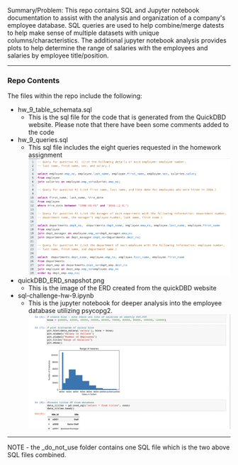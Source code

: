 
Summary/Problem: This repo contains SQL and Jupyter notebook documentation to assist with the analysis and organization of a company's employee database. SQL queries are used to help combine/merge datests to help make sense of multiple datasets with unique columns/characteristics. The additional jupyter notebook analysis provides plots to help determine the range of salaries with the employees and salaries by employee title/position.

***
### Repo Contents
The files within the repo include the following:

+ hw_9_table_schemata.sql
    + This is the sql file for the code that is generated from the QuickDBD website. Please note that there have been some comments added to the code
+ hw_9_queries.sql
    + This sql file includes the eight queries requested in the homework assignment
        ![image2](images/screenshot2.png)
+ quickDBD_ERD_snapshot.png
    + This is the image of the ERD created from the quickDBD website
+ sql-challenge-hw-9.ipynb
    + This is the jupyter notebook for deeper analysis into the employee database utilizing psycopg2.
    ![image2](images/screenshot1.png)


***

NOTE - the _do_not_use folder contains one SQL file which is the two above SQL files combined.
